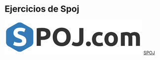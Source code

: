 # Ejercicios de Spoj
![Logo Spoj](/img/spoj.png)
[SPOJ](http://www.spoj.com/problems/classical/sort=6,start=0)

